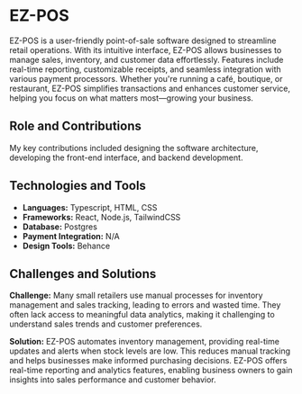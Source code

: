 # EZ-POS

EZ-POS is a user-friendly point-of-sale software designed to streamline retail operations. With its intuitive interface, EZ-POS allows businesses to manage sales, inventory, and customer data effortlessly. Features include real-time reporting, customizable receipts, and seamless integration with various payment processors. Whether you're running a café, boutique, or restaurant, EZ-POS simplifies transactions and enhances customer service, helping you focus on what matters most—growing your business.

## Role and Contributions

My key contributions included designing the software architecture, developing the front-end interface, and backend development.

## Technologies and Tools

- **Languages:** Typescript, HTML, CSS
- **Frameworks:** React, Node.js, TailwindCSS
- **Database:** Postgres
- **Payment Integration:** N/A
- **Design Tools:** Behance

## Challenges and Solutions

**Challenge:** Many small retailers use manual processes for inventory management and sales tracking, leading to errors and wasted time. They often lack access to meaningful data analytics, making it challenging to understand sales trends and customer preferences.

**Solution:** EZ-POS automates inventory management, providing real-time updates and alerts when stock levels are low. This reduces manual tracking and helps businesses make informed purchasing decisions. EZ-POS offers real-time reporting and analytics features, enabling business owners to gain insights into sales performance and customer behavior.
